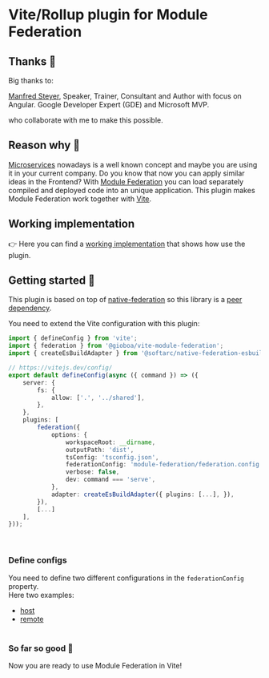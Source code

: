 # Vite/Rollup plugin for Module Federation

## Thanks 🤝

Big thanks to:

[Manfred Steyer](https://twitter.com/manfredsteyer), Speaker, Trainer, Consultant and Author with focus on Angular. Google Developer Expert (GDE) and Microsoft MVP.

who collaborate with me to make this possible.

## Reason why 🤔

[Microservices](https://martinfowler.com/articles/microservices.html) nowadays is a well known concept and maybe you are using it in your current company.
Do you know that now you can apply similar ideas in the Frontend?
With [Module Federation](https://blog.logrocket.com/building-micro-frontends-webpacks-module-federation/#:~:text=Module%20federation%20is%20a%20JavaScript,between%20two%20different%20application%20codebases.) you can load separately compiled and deployed code into an unique application.
This plugin makes Module Federation work together with [Vite](https://vitejs.dev/).

## Working implementation

👉 Here you can find a [working implementation](https://github.com/gioboa/svelte-microfrontend-demo) that shows how use the plugin.

## Getting started 🚀

This plugin is based on top of [native-federation](https://www.npmjs.com/package/@softarc/native-federation) so this library is a [peer dependency](https://docs.npmjs.com/cli/v8/configuring-npm/package-json#peerdependencies).

You need to extend the Vite configuration with this plugin:

```typescript
import { defineConfig } from 'vite';
import { federation } from '@gioboa/vite-module-federation';
import { createEsBuildAdapter } from '@softarc/native-federation-esbuild';

// https://vitejs.dev/config/
export default defineConfig(async ({ command }) => ({
	server: {
		fs: {
			allow: ['.', '../shared'],
		},
	},
	plugins: [
		federation({
			options: {
				workspaceRoot: __dirname,
				outputPath: 'dist',
				tsConfig: 'tsconfig.json',
				federationConfig: 'module-federation/federation.config.cjs',
				verbose: false,
				dev: command === 'serve',
			},
			adapter: createEsBuildAdapter({ plugins: [...], }),
		}),
		[...]
	],
}));
```

<br>

### Define configs

You need to define two different configurations in the `federationConfig` property.<br>
Here two examples:

- [host](https://www.npmjs.com/package/@softarc/native-federation#configuring-hosts)
- [remote](https://www.npmjs.com/package/@softarc/native-federation#configuring-remotes)
  <br><br>

### So far so good 🎉

Now you are ready to use Module Federation in Vite!
